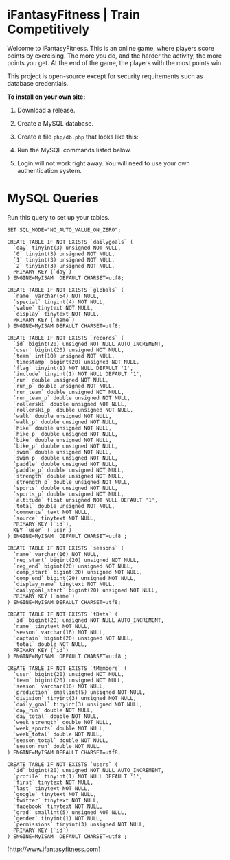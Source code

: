 iFantasyFitness | Train Competitively
===============
Welcome to iFantasyFitness. This is an online game, where players score points by exercising. The more you do, and the harder the activity, the more points you get. At the end of the game, the players with the most points win.

This project is open-source except for security requirements such as database credentials.

**To install on your own site:**
1. Download a release.
2. Create a MySQL database.
3. Create a file `php/db.php` that looks like this:

    <?php
    # Database Access Credentials - DO NOT share or commit elsewhere.
    $db = mysqli_connect(HOSTNAME, USERNAME, PASSWORD, DATABASE);
    ?>

4. Run the MySQL commands listed below.
5. Login will not work right away. You will need to use your own authentication system.

MySQL Queries
=============
Run this query to set up your tables.

	SET SQL_MODE="NO_AUTO_VALUE_ON_ZERO";
	
	CREATE TABLE IF NOT EXISTS `dailygoals` (
	  `day` tinyint(3) unsigned NOT NULL,
	  `0` tinyint(3) unsigned NOT NULL,
	  `1` tinyint(3) unsigned NOT NULL,
	  `2` tinyint(3) unsigned NOT NULL,
	  PRIMARY KEY (`day`)
	) ENGINE=MyISAM  DEFAULT CHARSET=utf8;
	
	CREATE TABLE IF NOT EXISTS `globals` (
	  `name` varchar(64) NOT NULL,
	  `special` tinyint(4) NOT NULL,
	  `value` tinytext NOT NULL,
	  `display` tinytext NOT NULL,
	  PRIMARY KEY (`name`)
	) ENGINE=MyISAM DEFAULT CHARSET=utf8;
	
	CREATE TABLE IF NOT EXISTS `records` (
	  `id` bigint(20) unsigned NOT NULL AUTO_INCREMENT,
	  `user` bigint(20) unsigned NOT NULL,
	  `team` int(10) unsigned NOT NULL,
	  `timestamp` bigint(20) unsigned NOT NULL,
	  `flag` tinyint(1) NOT NULL DEFAULT '1',
	  `include` tinyint(1) NOT NULL DEFAULT '1',
	  `run` double unsigned NOT NULL,
	  `run_p` double unsigned NOT NULL,
	  `run_team` double unsigned NOT NULL,
	  `run_team_p` double unsigned NOT NULL,
	  `rollerski` double unsigned NOT NULL,
	  `rollerski_p` double unsigned NOT NULL,
	  `walk` double unsigned NOT NULL,
	  `walk_p` double unsigned NOT NULL,
	  `hike` double unsigned NOT NULL,
	  `hike_p` double unsigned NOT NULL,
	  `bike` double unsigned NOT NULL,
	  `bike_p` double unsigned NOT NULL,
	  `swim` double unsigned NOT NULL,
	  `swim_p` double unsigned NOT NULL,
	  `paddle` double unsigned NOT NULL,
	  `paddle_p` double unsigned NOT NULL,
	  `strength` double unsigned NOT NULL,
	  `strength_p` double unsigned NOT NULL,
	  `sports` double unsigned NOT NULL,
	  `sports_p` double unsigned NOT NULL,
	  `altitude` float unsigned NOT NULL DEFAULT '1',
	  `total` double unsigned NOT NULL,
	  `comments` text NOT NULL,
	  `source` tinytext NOT NULL,
	  PRIMARY KEY (`id`),
	  KEY `user` (`user`)
	) ENGINE=MyISAM  DEFAULT CHARSET=utf8 ;
	
	CREATE TABLE IF NOT EXISTS `seasons` (
	  `name` varchar(16) NOT NULL,
	  `reg_start` bigint(20) unsigned NOT NULL,
	  `reg_end` bigint(20) unsigned NOT NULL,
	  `comp_start` bigint(20) unsigned NOT NULL,
	  `comp_end` bigint(20) unsigned NOT NULL,
	  `display_name` tinytext NOT NULL,
	  `dailygoal_start` bigint(20) unsigned NOT NULL,
	  PRIMARY KEY (`name`)
	) ENGINE=MyISAM DEFAULT CHARSET=utf8;
	
	CREATE TABLE IF NOT EXISTS `tData` (
	  `id` bigint(20) unsigned NOT NULL AUTO_INCREMENT,
	  `name` tinytext NOT NULL,
	  `season` varchar(16) NOT NULL,
	  `captain` bigint(20) unsigned NOT NULL,
	  `total` double NOT NULL,
	  PRIMARY KEY (`id`)
	) ENGINE=MyISAM  DEFAULT CHARSET=utf8 ;
	
	CREATE TABLE IF NOT EXISTS `tMembers` (
	  `user` bigint(20) unsigned NOT NULL,
	  `team` bigint(20) unsigned NOT NULL,
	  `season` varchar(16) NOT NULL,
	  `prediction` smallint(5) unsigned NOT NULL,
	  `division` tinyint(3) unsigned NOT NULL,
	  `daily_goal` tinyint(3) unsigned NOT NULL,
	  `day_run` double NOT NULL,
	  `day_total` double NOT NULL,
	  `week_strength` double NOT NULL,
	  `week_sports` double NOT NULL,
	  `week_total` double NOT NULL,
	  `season_total` double NOT NULL,
	  `season_run` double NOT NULL
	) ENGINE=MyISAM DEFAULT CHARSET=utf8;
	
	CREATE TABLE IF NOT EXISTS `users` (
	  `id` bigint(20) unsigned NOT NULL AUTO_INCREMENT,
	  `profile` tinyint(1) NOT NULL DEFAULT '1',
	  `first` tinytext NOT NULL,
	  `last` tinytext NOT NULL,
	  `google` tinytext NOT NULL,
	  `twitter` tinytext NOT NULL,
	  `facebook` tinytext NOT NULL,
	  `grad` smallint(5) unsigned NOT NULL,
	  `gender` tinyint(1) NOT NULL,
	  `permissions` tinyint(3) unsigned NOT NULL,
	  PRIMARY KEY (`id`)
	) ENGINE=MyISAM  DEFAULT CHARSET=utf8 ;

[http://www.ifantasyfitness.com]